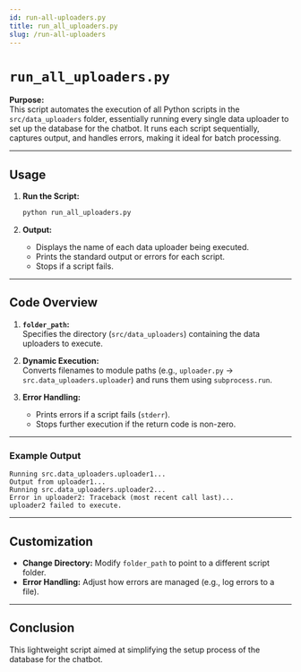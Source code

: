 ```yaml
---
id: run-all-uploaders.py
title: run_all_uploaders.py
slug: /run-all-uploaders
---
```


# `run_all_uploaders.py`

**Purpose:**  
This script automates the execution of all Python scripts in the `src/data_uploaders` folder, essentially running every single data uploader to set up the database for the chatbot. It runs each script sequentially, captures output, and handles errors, making it ideal for batch processing.


---

## Usage 

1. **Run the Script:**  
   ```bash
   python run_all_uploaders.py
   ```

2. **Output:**  
   - Displays the name of each data uploader being executed.
   - Prints the standard output or errors for each script.
   - Stops if a script fails.

---

## Code Overview

1. **`folder_path`:**  
   Specifies the directory (`src/data_uploaders`) containing the data uploaders to execute.

2. **Dynamic Execution:**  
   Converts filenames to module paths (e.g., `uploader.py` → `src.data_uploaders.uploader`) and runs them using `subprocess.run`.

3. **Error Handling:**  
   - Prints errors if a script fails (`stderr`).
   - Stops further execution if the return code is non-zero.

---

### Example Output
```plaintext
Running src.data_uploaders.uploader1...
Output from uploader1...
Running src.data_uploaders.uploader2...
Error in uploader2: Traceback (most recent call last)...
uploader2 failed to execute.
```

---

## Customization

- **Change Directory:** Modify `folder_path` to point to a different script folder.
- **Error Handling:** Adjust how errors are managed (e.g., log errors to a file).

---

## Conclusion  
This lightweight script aimed at simplifying the setup process of the database for the chatbot.